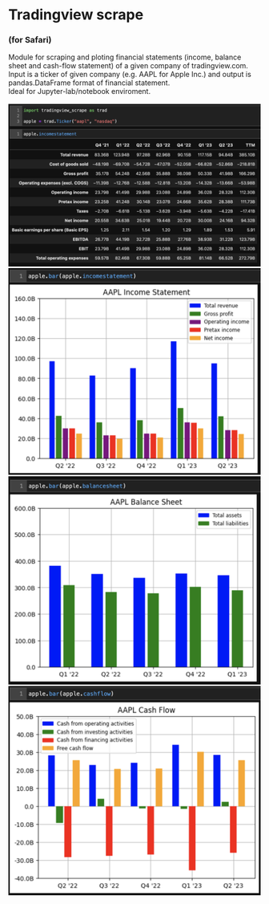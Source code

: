 # Tradingview scrape 
### (for Safari)

Module for scraping and ploting financial statements (income, balance sheet and cash-flow statement) of a given company of tradingview.com. 
Input is a ticker of given company (e.g. AAPL for Apple Inc.) and output is pandas.DataFrame format of financial statement.
<br>
Ideal for Jupyter-lab/notebook enviroment.
<br><br>
<img src="https://github.com/JPcooldev/trading-view-scrape/blob/main/images/exampleDataFrame.png" width="700">
<img src="https://github.com/JPcooldev/trading-view-scrape/blob/main/images/exampleBarIncome.png" width="700">
<img src="https://github.com/JPcooldev/trading-view-scrape/blob/main/images/exampleBarBalance.png" width="700">
<img src="https://github.com/JPcooldev/trading-view-scrape/blob/main/images/exampleBarCash.png" width="700">

